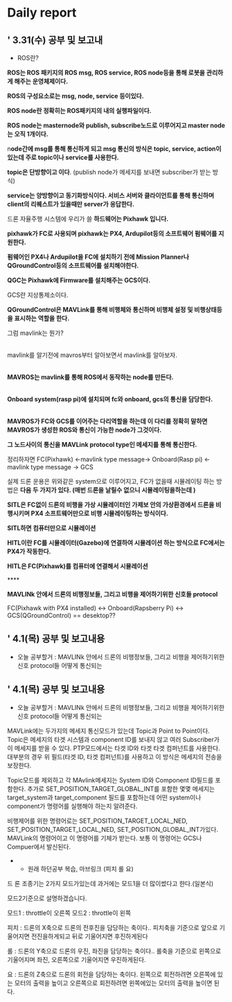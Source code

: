 # Daily report

## ' 3.31\(수\) 공부 및 보고내

* ROS란?

**ROS는 ROS 패키지의 ROS msg, ROS service, ROS node등을 통해 로봇을 관리하게 해주는 운영체제이다.**

**ROS의 구성요소로는 msg, node, service 등이있다.**

**ROS node란 정확히는 ROS패키지의 내의 실행파일이다.**

**ROS node는 masternode와 publish, subscribe노드로 이루어지고 master node는 오직 1개이다.**

n**ode간에 msg를 통해 통신하게 되고 msg 통신의 방식은 topic, service, action이 있는데 주로 topic이나 service를 사용한다.**

**topic은 단방향이고 이다**. \(publish node가 메세지를 보내면 subscriber가 받는 방식\)

**service는 양방향이고 동기화방식이다. 서비스 서버와 클라이언트를 통해 통신하며 client의 리퀘스트가 있을때만 server가 응답한다.** 

드론 자율주행 시스템에 우리가 쓸 **하드웨어는 Pixhawk 입니다.** 

**pixhawk가 FC로 사용되며 pixhawk는 PX4, Ardupilot등의 소프트웨어 펌웨어를 지원한다.**

**펌웨어인 PX4나 Ardupilot을 FC에 설치하기 전에 Mission Planner나 QGroundControl등의 소프트웨어를 설치해야한다.** 

**QGC는 Pixhawk에 Firmware를 설치해주는 GCS이다.**

GCS란 지상통제소이다.

**QGroundControl은 MAVLink를 통해 비행체와 통신하며 비행체 설정 및 비행상태등을 표시하는 역할을 한다.**

그럼 mavlink는 뭔가?

  
‌  
mavlink를 알기전에 mavros부터 알아보면서 mavlink를 알아보자.  
  
‌  
**MAVROS는 mavlink를 통해 ROS에서 동작하는 node를 만든다.**  
  
‌  
**Onboard system\(rasp pi\)에 설치되며 fc와  onboard, gcs의 통신을 담당한다.**  
  
‌  
**MAVROS가 FC와 GCS를 이어주는 다리역할을 하는데 이 다리를 정확히 말하면 MAVROS가 생성한 ROS와 통신이 가능한 node가 그것이다.**  
  
**그 노드사이의 통신을 MAVLink protocol type인 메세지를 통해 통신한다.**

정리하자면 FC\(Pixhawk\) &lt;-mavlink type message-&gt; Onboard\(Rasp pi\) &lt;- mavlink type message -&gt; GCS

실제 드론 운용은 위와같은 system으로 이루어지고, FC가 없을때 시뮬레이팅 하는 방법은 **다음 두 가지가 있다. \(매번 드론을 날릴수 없으니 시뮬레이팅을하는데 \)**

**SITL은 FC없이 드론의 비행을 가상 시뮬레이터인 가제보 안의 가상환경에서 드론을 비행시키며 PX4 소프트웨어만으로 비행 시뮬레이팅하는 방식이다.**

**SITL하면 컴퓨터만으로 시뮬레이션**

**HITL이란 FC를 시뮬레이터\(Gazebo\)에 연결하여 시뮬레이션 하는 방식으로  FC에서는 PX4가 작동한다.**

**HITL은 FC\(Pixhawk\)를 컴퓨터에 연결해서 시뮬레이션**

\*\*\*\*

**MAVLINk 안에서 드론의 비행정보들, 그리고 비행을 제어하기위한 신호들 protocol** 







FC\(Pixhawk with PX4 installed\) &lt;-&gt; Onboard\(Rapsberry Pi\) &lt;-&gt; GCS\(QGroundControl\) == desektop??



## ' 4.1\(목\) 공부 및 보고내용



* 오늘 공부할거 : MAVLINk 안에서 드론의 비행정보들, 그리고 비행을 제어하기위한 신호 protocol들 어떻게 통신되는

## ' 4.1\(목\) 공부 및 보고내용



* 오늘 공부할거 : MAVLINk 안에서 드론의 비행정보들, 그리고 비행을 제어하기위한 신호 protocol들 어떻게 통신되는

MAVLink에는 두가지의 메세지 통신모드가 있는데 Topic과 Point to Point이다. Topic은 메세지의 타겟 시스템과 component ID를 보내지 않고 여러 Subscriber가 이 메세지를 받을 수 있다. PTP모드에서는 타겟 ID와 타겟 타겟 컴퍼넌트를 사용한다. 대부분의 경우 위 필드\(타겟 ID, 타겟 컴퍼넌트\)를 사용하고 이 방식은 메세지의 전송을 보장한다.

Topic모드를 제외하고 각 MAvlink메세지는 System ID와 Component ID필드를 포함한다. 추가로 SET\_POSITION\_TARGET\_GLOBAL\_INT를 포함한 몇몇 메세지는 target\_system과 target\_component 필드를 포함하는데 어떤 system이나 component가 명령어를 실행해야 하는지 알려준다.

비행제어를 위한 명령어로는 SET\_POSITION\_TARGET\_LOCAL\_NED, SET\_POSITION\_TARGET\_LOCAL\_NED, SET\_POSITION\_GLOBAL\_INT가있다. MAVLink의 명령어이고 이 명령어를 기체가 받는다. 보통 이 명령어는 GCS나 Compuer에서 발신된다.





* + 원래 하던공부 복습, 마브링크 \(피치 롤 요\)

드 론 조종기는 2가지 모드가있는데 과거에는 모드1을 더 많이썼다고 한다.\(일본식\)

모드2기준으로 설명하겠습니다.

모드1 : throttle이 오른쪽 모드2 : throttle이 왼쪽

피치 : 드론의 X축으로 드론의 전후진을 담당하는 축이다.. 피치축을 기준으로 앞으로 기울어지면 전진을하게되고 뒤로 기울어지면 후진하게된다  

롤 : 드론의 Y축으로 드론의 우진, 좌진을 담당하는 축이다.. 롤축을 기준으로 왼쪽으로 기울어지며 좌진, 오른쪽으로 기울어지면 우진하게된다. 

요 : 드론의 Z축으로 드론의 회전을 담당하는 축이다. 왼쪽으로 회전하려면 오른쪽에 있는 모터의 출력을 높이고 오른쪽으로 회전하려면 왼쪽에있는 모터의 출력을 높이면 된다.  















 

## 

